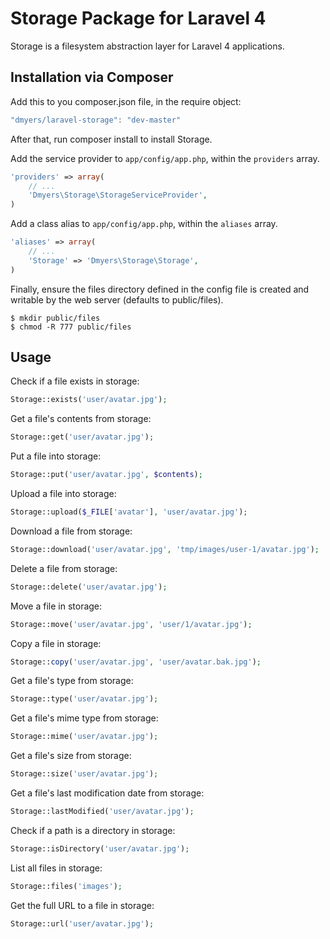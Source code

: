 # Storage Package for Laravel 4

Storage is a filesystem abstraction layer for Laravel 4 applications.

## Installation via Composer

Add this to you composer.json file, in the require object:

```javascript
"dmyers/laravel-storage": "dev-master"
```

After that, run composer install to install Storage.

Add the service provider to `app/config/app.php`, within the `providers` array.

```php
'providers' => array(
    // ...
    'Dmyers\Storage\StorageServiceProvider',
)
```

Add a class alias to `app/config/app.php`, within the `aliases` array.

```php
'aliases' => array(
    // ...
    'Storage' => 'Dmyers\Storage\Storage',
)
```

Finally, ensure the files directory defined in the config file is created
and writable by the web server (defaults to public/files).

```console
$ mkdir public/files
$ chmod -R 777 public/files
```

## Usage

Check if a file exists in storage:

```php
Storage::exists('user/avatar.jpg');
```

Get a file's contents from storage:

```php
Storage::get('user/avatar.jpg');
```

Put a file into storage:

```php
Storage::put('user/avatar.jpg', $contents);
```

Upload a file into storage:

```php
Storage::upload($_FILE['avatar'], 'user/avatar.jpg');
```

Download a file from storage:

```php
Storage::download('user/avatar.jpg', 'tmp/images/user-1/avatar.jpg');
```

Delete a file from storage:

```php
Storage::delete('user/avatar.jpg');
```

Move a file in storage:

```php
Storage::move('user/avatar.jpg', 'user/1/avatar.jpg');
```

Copy a file in storage:

```php
Storage::copy('user/avatar.jpg', 'user/avatar.bak.jpg');
```

Get a file's type from storage:

```php
Storage::type('user/avatar.jpg');
```

Get a file's mime type from storage:

```php
Storage::mime('user/avatar.jpg');
```

Get a file's size from storage:

```php
Storage::size('user/avatar.jpg');
```

Get a file's last modification date from storage:

```php
Storage::lastModified('user/avatar.jpg');
```

Check if a path is a directory in storage:

```php
Storage::isDirectory('user/avatar.jpg');
```

List all files in storage:

```php
Storage::files('images');
```

Get the full URL to a file in storage:

```php
Storage::url('user/avatar.jpg');
```